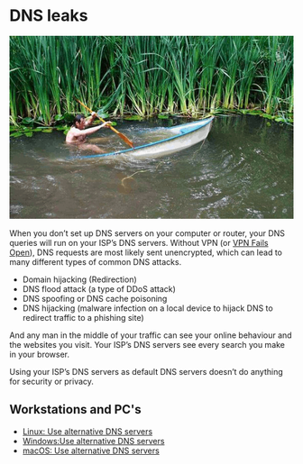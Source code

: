 # DNS leaks

![Leaky boat](../../_static/images/leaky-boat.png)

When you don’t set up DNS servers on your computer or router, your DNS queries will run on your ISP’s DNS servers. Without VPN (or [VPN Fails Open](vpn-fail-open.md)), DNS requests are most likely sent unencrypted, which can lead to many different types of common DNS attacks. 

* Domain hijacking (Redirection)
* DNS flood attack (a type of DDoS attack) 
* DNS spoofing or DNS cache poisoning
* DNS hijacking (malware infection on a local device to hijack DNS to redirect traffic to a phishing site)

And any man in the middle of your traffic can see your online behaviour and the websites you visit. Your ISP’s DNS servers see every search you make in your browser. 

Using your ISP’s DNS servers as default DNS servers doesn’t do anything for security or privacy.

## Workstations and PC's

* [Linux: Use alternative DNS servers](blue-linux:docs/services/dns-servers)
* [Windows:Use alternative DNS servers](blue-windows:docs/services/dns-servers)
* [macOS: Use alternative DNS servers](blue-macos:docs/services/dns-servers)


